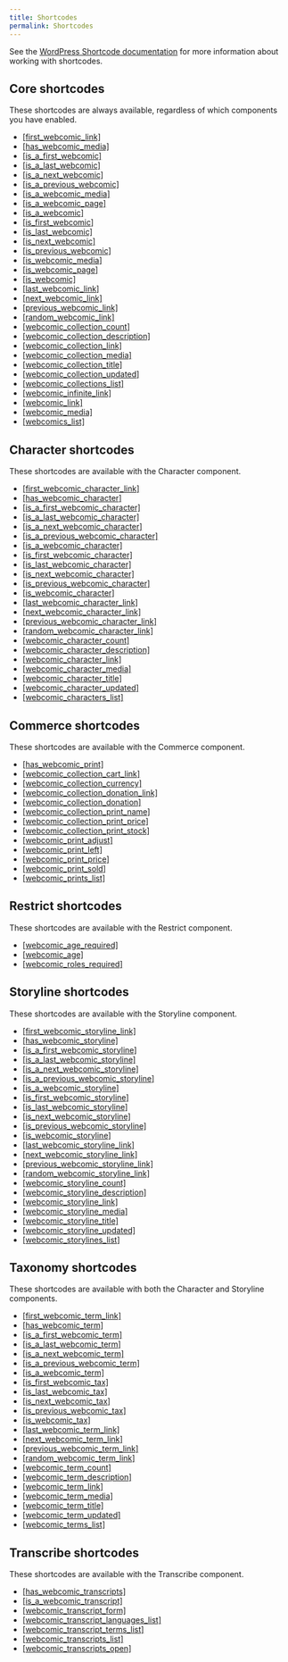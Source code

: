 ```yaml
---
title: Shortcodes
permalink: Shortcodes
---
```


See the [WordPress Shortcode documentation][url-1] for more information about
working with shortcodes.

## Core shortcodes

These shortcodes are always available, regardless of which components you have
enabled.

- [[first_webcomic_link]](first_webcomic_link__)
- [[has_webcomic_media]](has_webcomic_media__)
- [[is_a_first_webcomic]](is_a_first_webcomic__)
- [[is_a_last_webcomic]](is_a_last_webcomic__)
- [[is_a_next_webcomic]](is_a_next_webcomic__)
- [[is_a_previous_webcomic]](is_a_previous_webcomic__)
- [[is_a_webcomic_media]](is_a_webcomic_media__)
- [[is_a_webcomic_page]](is_a_webcomic_page__)
- [[is_a_webcomic]](is_a_webcomic__)
- [[is_first_webcomic]](is_first_webcomic__)
- [[is_last_webcomic]](is_last_webcomic__)
- [[is_next_webcomic]](is_next_webcomic__)
- [[is_previous_webcomic]](is_previous_webcomic__)
- [[is_webcomic_media]](is_webcomic_media__)
- [[is_webcomic_page]](is_webcomic_page__)
- [[is_webcomic]](is_webcomic__)
- [[last_webcomic_link]](last_webcomic_link__)
- [[next_webcomic_link]](next_webcomic_link__)
- [[previous_webcomic_link]](previous_webcomic_link__)
- [[random_webcomic_link]](random_webcomic_link__)
- [[webcomic_collection_count]](webcomic_collection_count__)
- [[webcomic_collection_description]](webcomic_collection_description__)
- [[webcomic_collection_link]](webcomic_collection_link__)
- [[webcomic_collection_media]](webcomic_collection_media__)
- [[webcomic_collection_title]](webcomic_collection_title__)
- [[webcomic_collection_updated]](webcomic_collection_updated__)
- [[webcomic_collections_list]](webcomic_collections_list__)
- [[webcomic_infinite_link]](webcomic_infinite_link__)
- [[webcomic_link]](webcomic_link__)
- [[webcomic_media]](webcomic_media__)
- [[webcomics_list]](webcomics_list__)

## Character shortcodes

These shortcodes are available with the Character component.

- [[first_webcomic_character_link]](first_webcomic_character_link__)
- [[has_webcomic_character]](has_webcomic_character__)
- [[is_a_first_webcomic_character]](is_a_first_webcomic_character__)
- [[is_a_last_webcomic_character]](is_a_last_webcomic_character__)
- [[is_a_next_webcomic_character]](is_a_next_webcomic_character__)
- [[is_a_previous_webcomic_character]](is_a_previous_webcomic_character__)
- [[is_a_webcomic_character]](is_a_webcomic_character__)
- [[is_first_webcomic_character]](is_first_webcomic_character__)
- [[is_last_webcomic_character]](is_last_webcomic_character__)
- [[is_next_webcomic_character]](is_next_webcomic_character__)
- [[is_previous_webcomic_character]](is_previous_webcomic_character__)
- [[is_webcomic_character]](is_webcomic_character__)
- [[last_webcomic_character_link]](last_webcomic_character_link__)
- [[next_webcomic_character_link]](next_webcomic_character_link__)
- [[previous_webcomic_character_link]](previous_webcomic_character_link__)
- [[random_webcomic_character_link]](random_webcomic_character_link__)
- [[webcomic_character_count]](webcomic_character_count__)
- [[webcomic_character_description]](webcomic_character_description__)
- [[webcomic_character_link]](webcomic_character_link__)
- [[webcomic_character_media]](webcomic_character_media__)
- [[webcomic_character_title]](webcomic_character_title__)
- [[webcomic_character_updated]](webcomic_character_updated__)
- [[webcomic_characters_list]](webcomic_characters_list__)

## Commerce shortcodes

These shortcodes are available with the Commerce component.

- [[has_webcomic_print]](has_webcomic_print__)
- [[webcomic_collection_cart_link]](webcomic_collection_cart_link__)
- [[webcomic_collection_currency]](webcomic_collection_currency__)
- [[webcomic_collection_donation_link]](webcomic_collection_donation_link__)
- [[webcomic_collection_donation]](webcomic_collection_donation__)
- [[webcomic_collection_print_name]](webcomic_collection_print_name__)
- [[webcomic_collection_print_price]](webcomic_collection_print_price__)
- [[webcomic_collection_print_stock]](webcomic_collection_print_stock__)
- [[webcomic_print_adjust]](webcomic_print_adjust__)
- [[webcomic_print_left]](webcomic_print_left__)
- [[webcomic_print_price]](webcomic_print_price__)
- [[webcomic_print_sold]](webcomic_print_sold__)
- [[webcomic_prints_list]](webcomic_prints_list__)

## Restrict shortcodes

These shortcodes are available with the Restrict component.

- [[webcomic_age_required]](webcomic_age_required__)
- [[webcomic_age]](webcomic_age__)
- [[webcomic_roles_required]](webcomic_roles_required__)

## Storyline shortcodes

These shortcodes are available with the Storyline component.

- [[first_webcomic_storyline_link]](first_webcomic_storyline_link__)
- [[has_webcomic_storyline]](has_webcomic_storyline__)
- [[is_a_first_webcomic_storyline]](is_a_first_webcomic_storyline__)
- [[is_a_last_webcomic_storyline]](is_a_last_webcomic_storyline__)
- [[is_a_next_webcomic_storyline]](is_a_next_webcomic_storyline__)
- [[is_a_previous_webcomic_storyline]](is_a_previous_webcomic_storyline__)
- [[is_a_webcomic_storyline]](is_a_webcomic_storyline__)
- [[is_first_webcomic_storyline]](is_first_webcomic_storyline__)
- [[is_last_webcomic_storyline]](is_last_webcomic_storyline__)
- [[is_next_webcomic_storyline]](is_next_webcomic_storyline__)
- [[is_previous_webcomic_storyline]](is_previous_webcomic_storyline__)
- [[is_webcomic_storyline]](is_webcomic_storyline__)
- [[last_webcomic_storyline_link]](last_webcomic_storyline_link__)
- [[next_webcomic_storyline_link]](next_webcomic_storyline_link__)
- [[previous_webcomic_storyline_link]](previous_webcomic_storyline_link__)
- [[random_webcomic_storyline_link]](random_webcomic_storyline_link__)
- [[webcomic_storyline_count]](webcomic_storyline_count__)
- [[webcomic_storyline_description]](webcomic_storyline_description__)
- [[webcomic_storyline_link]](webcomic_storyline_link__)
- [[webcomic_storyline_media]](webcomic_storyline_media__)
- [[webcomic_storyline_title]](webcomic_storyline_title__)
- [[webcomic_storyline_updated]](webcomic_storyline_updated__)
- [[webcomic_storylines_list]](webcomic_storylines_list__)

## Taxonomy shortcodes

These shortcodes are available with both the Character and Storyline components.

- [[first_webcomic_term_link]](first_webcomic_term_link__)
- [[has_webcomic_term]](has_webcomic_term__)
- [[is_a_first_webcomic_term]](is_a_first_webcomic_term__)
- [[is_a_last_webcomic_term]](is_a_last_webcomic_term__)
- [[is_a_next_webcomic_term]](is_a_next_webcomic_term__)
- [[is_a_previous_webcomic_term]](is_a_previous_webcomic_term__)
- [[is_a_webcomic_term]](is_a_webcomic_term__)
- [[is_first_webcomic_tax]](is_first_webcomic_tax__)
- [[is_last_webcomic_tax]](is_last_webcomic_tax__)
- [[is_next_webcomic_tax]](is_next_webcomic_tax__)
- [[is_previous_webcomic_tax]](is_previous_webcomic_tax__)
- [[is_webcomic_tax]](is_webcomic_tax__)
- [[last_webcomic_term_link]](last_webcomic_term_link__)
- [[next_webcomic_term_link]](next_webcomic_term_link__)
- [[previous_webcomic_term_link]](previous_webcomic_term_link__)
- [[random_webcomic_term_link]](random_webcomic_term_link__)
- [[webcomic_term_count]](webcomic_term_count__)
- [[webcomic_term_description]](webcomic_term_description__)
- [[webcomic_term_link]](webcomic_term_link__)
- [[webcomic_term_media]](webcomic_term_media__)
- [[webcomic_term_title]](webcomic_term_title__)
- [[webcomic_term_updated]](webcomic_term_updated__)
- [[webcomic_terms_list]](webcomic_terms_list__)

## Transcribe shortcodes

These shortcodes are available with the Transcribe component.

- [[has_webcomic_transcripts]](has_webcomic_transcripts__)
- [[is_a_webcomic_transcript]](is_a_webcomic_transcript__)
- [[webcomic_transcript_form]](webcomic_transcript_form__)
- [[webcomic_transcript_languages_list]](webcomic_transcript_languages_list__)
- [[webcomic_transcript_terms_list]](webcomic_transcript_terms_list__)
- [[webcomic_transcripts_list]](webcomic_transcripts_list__)
- [[webcomic_transcripts_open]](webcomic_transcripts_open__)

[url-1]: https://codex.wordpress.org/Shortcode
